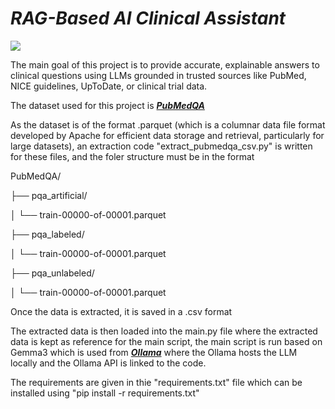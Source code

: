 <i><b><h1>RAG-Based AI Clinical Assistant</h1></b></i>
<img src="https://www.medicaldevice-network.com/wp-content/uploads/sites/23/2023/11/pmcardio-queen-of-hearts.jpeg">
<p>The main goal of this project is to provide accurate, explainable answers to clinical questions using LLMs grounded in trusted sources like PubMed, NICE guidelines, UpToDate, or clinical trial data.</p>
The dataset used for this project is <a href="https://huggingface.co/datasets/qiaojin/PubMedQA/tree/main"><b><i>PubMedQA</b></i></a>
<p>As the dataset is of the format .parquet (which is a columnar data file format developed by Apache for efficient data storage and retrieval, particularly for large datasets), an extraction code "extract_pubmedqa_csv.py" is written for these files, and the foler structure must be in the format

PubMedQA/

├── pqa_artificial/

│   └── train-00000-of-00001.parquet

├── pqa_labeled/

│   └── train-00000-of-00001.parquet

├── pqa_unlabeled/

│   └── train-00000-of-00001.parquet
</p>

Once the data is extracted, it is saved in a .csv format 
<p>The extracted data is then loaded into the main.py file where the extracted data is kept as reference for the main script, the main script is run based on Gemma3 which is used from <a href="https://ollama.com/"><i><b>Ollama</b></i></a> where the Ollama hosts the LLM locally and the Ollama API is linked to the code.</p>
The requirements are given in thie "requirements.txt" file which can be installed using "pip install -r requirements.txt"

